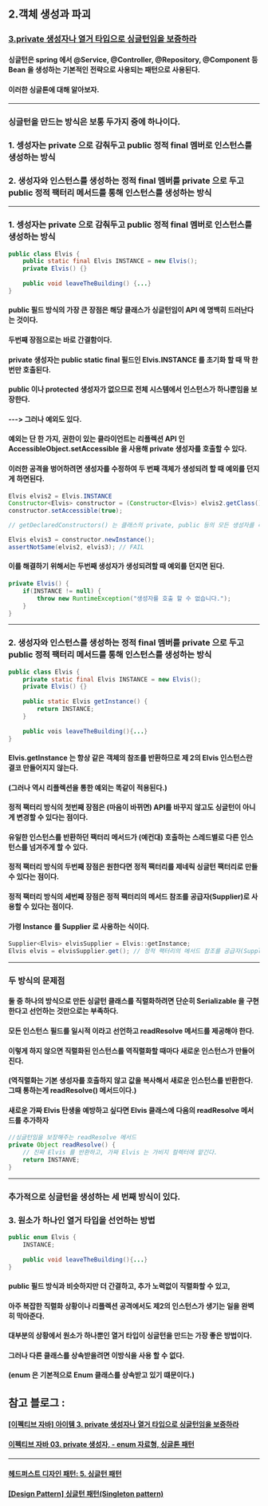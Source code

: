 ## 2.객체 생성과 파괴

### [3.private 생성자나 열거 타입으로 싱글턴임을 보증하라]()
#### 싱글턴은 spring 에서 @Service, @Controller, @Repository, @Component 등 Bean 을 생성하는 기본적인 전략으로 사용되는 패턴으로 사용된다.
#### 이러한 싱글톤에 대해 알아보자.

---

### 싱글턴을 만드는 방식은 보통 두가지 중에 하나이다.
### 1. 셍성자는 private 으로 감춰두고 public 정적 final 멤버로 인스턴스를 생성하는 방식
### 2. 생성자와 인스턴스를 생성하는 정적 final 멤버를 private 으로 두고 public 정적 팩터리 메서드를 통해 인스턴스를 생성하는 방식

---

### 1. 셍성자는 private 으로 감춰두고 public 정적 final 멤버로 인스턴스를 생성하는 방식 
```java
public class Elvis {
    public static final Elvis INSTANCE = new Elvis();
    private Elvis() {}
    
    public void leaveTheBuilding() {...}
}
```
#### public 필드 방식의 가장 큰 장점은 해당 클래스가 싱글턴임이 API 에 명백히 드러난다는 것이다.
#### 두번째 장점으로는 바로 간결함이다.

#### private 생성자는 public static final 필드인 Elvis.INSTANCE 를 초기화 할 때 딱 한 번만 호출된다.
#### public 이나 protected 생성자가 없으므로 전체 시스템에서 인스턴스가 하나뿐임을 보장한다.
#### ---> 그러나 예외도 있다.
####   예외는 단 한 가지, 권한이 있는 클라이언트는 리플렉션 API 인 AccessibleObject.setAccessible 을 사용해 private 생성자를 호출할 수 있다.
####   이러한 공격을 벙어하려면 생성자를 수정하여 두 번째 객체가 생성되려 할 때 예외를 던지게 하면된다.
```java
Elvis elvis2 = Elvis.INSTANCE
Constructor<Elvis> constructor = (Constructor<Elvis>) elvis2.getClass().getDeclaredConstructor();
constructor.setAccessible(true);

// getDeclaredConstructors() 는 클래스의 private, public 등의 모든 생성자를 리턴해 준다.

Elvis elvis3 = constructor.newInstance();
assertNotSame(elvis2, elvis3); // FAIL
```
####   이를 해결하기 위해서는 두번째 생성자가 생성되려할 때 예외를 던지면 된다.
```java
private Elvis() {
    if(INSTANCE != null) {
        throw new RuntimeException("생성자를 호출 할 수 없습니다.");    
    }    
}
```

---

### 2. 생성자와 인스턴스를 생성하는 정적 final 멤버를 private 으로 두고 public 정적 팩터리 메서드를 통해 인스턴스를 생성하는 방식
```java
public class Elvis {
    private static final Elvis INSTANCE = new Elvis();
    private Elvis() {}
    
    public static Elvis getInstance() {
        return INSTANCE;
    }
    
    public vois leaveTheBuilding(){...}
}
```
#### Elvis.getInstance 는 항상 같은 객체의 참조를 반환하므로 제 2의 Elvis 인스턴스란 결코 만들어지지 않는다.
#### (그러나 역시 리플렉션을 통한 예외는 똑같이 적용된다.)

#### 정적 팩터리 방식의 첫번째 장점은 (마음이 바뀌면) API를 바꾸지 않고도 싱글턴이 아니게 변경할 수 있다는 점이다.
####    유일한 인스턴스를 반환하던 팩터리 메서드가 (예컨대) 호출하는 스레드별로 다른 인스턴스를 넘겨주게 할 수 있다.
#### 정적 팩터리 방식의 두번째 장점은 원한다면 정적 팩터리를 제네릭 싱글턴 팩터리로 만들 수 있다는 점이다.
#### 정적 팩터리 방식의 세번째 장점은 정적 팩터리의 메서드 참조를 공급자(Supplier)로 사용할 수 있다는 점이다.
####    가령 Instance 를 Supplier<Elvis> 로 사용하는 식이다. 
```java
Supplier<Elvis> elvisSupplier = Elvis::getInstance;
Elvis elvis = elvisSupplier.get(); // 정적 팩터리의 메서드 참조를 공급자(Supplier)로 사용
```

---

### 두 방식의 문제점
#### 둘 중 하나의 방식으로 만든 싱글턴 클래스를 직렬화하려면 단순히 Serializable 을 구현한다고 선언하는 것만으로는 부족하다.
#### 모든 인스턴스 필드를 일시적 이라고 선언하고 readResolve 메서드를 제공해야 한다.
#### 이렇게 하지 않으면 직렬화된 인스턴스를 역직렬화할 때마다 새로운 인스턴스가 만들어진다.
#### (역직렬화는 기본 생성자를 호출하지 않고 값을 복사해서 새로운 인스턴스를 반환한다. 그때 통하는게 readResolve() 메서드이다.)
####   새로운 가짜 Elvis 탄생을 예방하고 싶다면 Elvis 클래스에 다음의 readResolve 메서드를 추가하자
```java
//싱글턴임을 보장해주는 readResolve 메서드
private Object readResolve() {
    // 진짜 Elvis 를 반환하고, 가짜 Elvis 는 가비지 컬렉터에 맡긴다.
    return INSTANVE;    
}
```

---

### 추가적으로 싱글턴을 생성하는 세 번째 방식이 있다.
### 3. 원소가 하나인 열거 타입을 선언하는 방법
```java
public enum Elvis {
    INSTANCE;
    
    public void leaveTheBuilding(){...}
}
```
#### public 필드 방식과 비슷하지만 더 간결하고, 추가 노력없이 직렬화할 수 있고,
####    아주 복잡한 직렬화 상황이나 리플렉션 공격에서도 제2의 인스턴스가 생기는 일을 완벽히 막아준다.
#### 대부분의 상황에서 원소가 하나뿐인 열거 타입이 싱글턴을 만드는 가장 좋은 방법이다.
#### 그러나 다른 클래스를 상속받을려면 이방식을 사용 할 수 없다.
####   (enum 은 기본적으로 Enum 클래스를 상속받고 있기 떄문이다.)

## 참고 블로그 : 
#### [[이펙티브 자바] 아이템 3. private 생성자나 열거 타입으로 싱글턴임을 보증하라](https://velog.io/@lychee/%EC%9D%B4%ED%8E%99%ED%8B%B0%EB%B8%8C-%EC%9E%90%EB%B0%94-%EC%95%84%EC%9D%B4%ED%85%9C-3.-private-%EC%83%9D%EC%84%B1%EC%9E%90%EB%82%98-%EC%97%B4%EA%B1%B0-%ED%83%80%EC%9E%85%EC%9C%BC%EB%A1%9C-%EC%8B%B1%EA%B8%80%ED%84%B4%EC%9E%84%EC%9D%84-%EB%B3%B4%EC%A6%9D%ED%95%98%EB%9D%BC)
#### [이펙티브 자바 03. private 생성자, - enum 자료형, 싱글톤 패턴](https://plposer.tistory.com/64)
---
#### [헤드퍼스트 디자인 패턴: 5. 싱글턴 패턴](https://plposer.tistory.com/22?category=599723)
#### [[Design Pattern] 싱글턴 패턴(Singleton pattern)](https://mytodays.tistory.com/26)